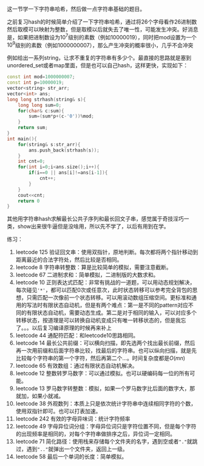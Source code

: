 这一节学一下字符串哈希，然后做一点字符串基础的题目。

之前复习hash的时候简单介绍了一下字符串哈希，通过将26个字母看作26进制数然后取模可以映射为整数，但是取模以后就失去了唯一性，可能发生冲突。好消息是，如果把进制数设为$10^7$级别的素数（例如10000019），同时把mod设置为一个$10^9$级别的素数（例如1000000007），那么产生冲突的概率很小，几乎不会冲突

例如给出一系列string，让求不重复的字符串有多少个。最直接的思路就是塞到unordered_set或者map里面，但是也可以自己hash，这样更快，实现如下：
```c++
const int mod=1000000007;
const int p=10000019;
vector<string> str_arr;
vector<int> ans;
long long strhash(string& s){
    long long sum=0;
    for(char& c:sum){
        sum=(sum*p+(c-'0'))%mod;
    }
    return sum;
}
int main(){
    for(string& s:str_arr){
        ans.push_back(strhash(s));
    }
    int cnt=0;
    for(int i=0;i<ans.size();i++){
        if(i==0 || ans[i]!=ans[i-1]){
            cnt++;
        }
    }
    cout<<cnt;
    return 0
}
```

其他用字符串hash求解最长公共子序列和最长回文子串，感觉属于奇技淫巧一类，show出来很牛逼但是没啥用，所以先不学了，以后有用到在学。

练习：
1. leetcode 125 验证回文串：使用双指针，原地判断。每次都将两个指针移动到距离最近的合法字符处，然后比较是否相同。
2. leetcode 8 字符串转整数：算是比较简单的模拟，需要注意截断。
3. leetcode 67 二进制求和：简单模拟，二进制版的大数求和。
4. leetcode 10 正则表达式匹配：非常有挑战的一道题，可以用动态规划解决，每次碰见`'*'`，都可以匹配0次或任意次，此时状态转移可以参考完全背包的思想，只需匹配一次像前一个状态转移。可以用滚动数组压缩空间。更标准和通用的写法时有限状态自动机，但是有两个难点：第一是不同的pattern对应不同的有限状态自动机，需要动态生成。第二是对于相同的输入，可以对应多个转移状态，按道理是可以转换自动机变成只有唯一转移状态的，但是我忘了。。。以后复习编译原理的时候再来补上
5. leetcode 44 通配符匹配：和leetcode10思路相同。
6. leetcode 14 最长公共前缀：可以横向扫描，即先选两个找出最长前缀，然后再一次用前缀和后面字符串比较，找最后的字符串。也可以纵向扫描，就是先比较每个字符串的第一个字符，然后再第二个...。时间复杂度都是$O(mn)$
7. leetcode 65 有效数组：通过有限状态自动机解决。
8. leetcode 12 整数转罗马数字：可以通过模拟。也可以硬编码每一位的所有可能。
9. leetcode 13 罗马数字转整数：模拟，如果一个罗马数字比后面的数字大，那就加，如果小就减。
10. leetcode 38 外观数列：本质上只是依次统计字符串中连续相同字符的个数，使用双指针即可。也可以打表加速。
11. leetcode 242 有效的字母异味词：统计字符频率
12. leetcode 49 字母异位词分组：字母异位词只是字符位置不同，但是每个字符的出现频率是相同的，对每个字符串做排序之后，异位词一定相同。
13. leetcode 71 简化路径：使用栈来存储每个文件夹的名字，遇到空或者`"."`就跳过，遇到`".."`就弹出一个文件夹，返回上一级。
14. leetcode 58 最后一个单词的长度：简单模拟。